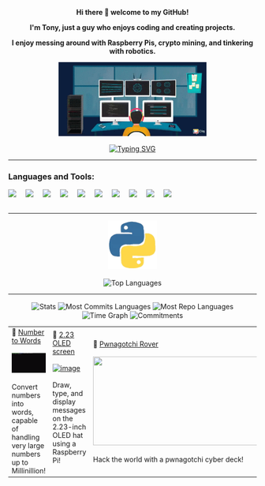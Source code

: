 <div align="center">
  <p><strong>Hi there 👋 welcome to my GitHub!</p>
  <p>I'm Tony, just a guy who enjoys coding and creating projects.</p> 
  <p>I enjoy messing around with Raspberry Pis, crypto mining, and tinkering with robotics. </strong></p>
  <p align="center">
  <img alt="Coding GIF" width="300" height="auto" src="assets/coding.gif"/>
  </p>
  <a href="https://git.io/typing-svg"><img src="https://readme-typing-svg.demolab.com?font=Fira+Code&weight=700&size=30&pause=1000&color=4FBFF7&center=true&vCenter=true&width=435&lines=Welcome!;Check+out+my+repos!" alt="Typing SVG" /></a>
</div>

---
### Languages and Tools:
<img align="left" width="35px" src="https://cdn.jsdelivr.net/gh/devicons/devicon@latest/icons/linux/linux-original.svg" />
<img align="left" width="35px" src="https://cdn.jsdelivr.net/gh/devicons/devicon@latest/icons/debian/debian-original.svg" />
<img align="left" width="35px" src="https://cdn.jsdelivr.net/gh/devicons/devicon@latest/icons/bash/bash-plain.svg" />
<!--
<img align="left" width="35px" src="https://cdn.jsdelivr.net/gh/devicons/devicon@latest/icons/html5/html5-original.svg" />
<img align="left" width="35px" src="https://cdn.jsdelivr.net/gh/devicons/devicon@latest/icons/css3/css3-original.svg" />
<img align="left" width="35px" src="https://cdn.jsdelivr.net/gh/devicons/devicon@latest/icons/javascript/javascript-original.svg" />
<img align="left" width="35px" src="https://cdn.jsdelivr.net/gh/devicons/devicon@latest/icons/apache/apache-original.svg" />
-->
<img align="left" width="35px" src="https://cdn.jsdelivr.net/gh/devicons/devicon@latest/icons/raspberrypi/raspberrypi-original.svg" />
<img align="left" width="35px" src="https://cdn.jsdelivr.net/gh/devicons/devicon@latest/icons/arduino/arduino-original-wordmark.svg" />
<img align="left" width="35px" src="https://cdn.jsdelivr.net/gh/devicons/devicon@latest/icons/python/python-original.svg" />
<img align="left" width="35px" src="https://cdn.jsdelivr.net/gh/devicons/devicon@latest/icons/opencv/opencv-original.svg" />
<img align="left" width="35px" src="https://cdn.jsdelivr.net/gh/devicons/devicon@latest/icons/anaconda/anaconda-original.svg" />
<img align="left" width="35px" src="https://cdn.jsdelivr.net/gh/devicons/devicon@latest/icons/xcode/xcode-original.svg" />
<img align="left" width="40px" src="https://cdn.jsdelivr.net/gh/devicons/devicon@latest/icons/swift/swift-original.svg" /><br><br />

---
<p align="center">
  <img alt="Coding GIF" width="100" height="auto" src="assets/python.gif"/>
  </p>
<p align="center">
  <img align="center" src="https://github-readme-stats.vercel.app/api/top-langs?username=frogCaller&hide_border=true&no-bg=true&no-frame=true&layout=compact&theme=transparent&hide=html,css,jupyter%20notebook,pug,jinja" alt="Top Languages"/>
</p>

---

<div align="center">
  <img align="center" src="http://github-profile-summary-cards.vercel.app/api/cards/stats?username=frogCaller&theme=transparent" height="180em" alt="Stats"/>
  <img align="center" src="http://github-profile-summary-cards.vercel.app/api/cards/most-commit-language?username=frogCaller&theme=transparent&exclude=html,CSS,Jupyter%20Notebook" height="180em" alt="Most Commits Languages"/>
  <img align="center" src="http://github-profile-summary-cards.vercel.app/api/cards/repos-per-language?username=frogCaller&theme=transparent&exclude=html,CSS,Jupyter%20Notebook" height="180em" alt="Most Repo Languages"/>
  <img align="center" src="http://github-profile-summary-cards.vercel.app/api/cards/productive-time?username=frogCaller&theme=transparent&utcOffset=-7.00" height="180em" alt="Time Graph"/>
  <img align="center" src="http://github-profile-summary-cards.vercel.app/api/cards/profile-details?username=frogCaller&theme=transparent" height="180em" alt="Commitments"/>
</div>

|   |   |   |
| --- | --- | --- | 
| 💯 [Number to Words](https://github.com/frogCaller/number-to-words)<br><br /> [![image](https://raw.githubusercontent.com/frogCaller/number-to-words/main/images/num2words.gif)](https://github.com/frogCaller/number-to-words)<br><br /> Convert numbers into words, capable of handling very large numbers up to Millinillion! | 📝 [2.23 OLED screen](https://github.com/frogCaller/2.23inch)<br><br /> [![image](https://github.com/frogCaller/2.23inch/blob/main/images/draw.gif)](https://github.com/frogCaller/2.23inch)<br><br /> Draw, type, and display messages on the 2.23-inch OLED hat using a Raspberry Pi! <br><br />| 🤖 [Pwnagotchi Rover](https://github.com/frogCaller/pwnagotchi-rover)<br><br /> <a href="https://github.com/frogCaller/pwnagotchi-rover"><img src="https://github.com/frogCaller/pwnagotchi-rover/blob/main/images/pwnagotchiRover1.jpg" width="600" height="180"></a><br><br /> Hack the world with a pwnagotchi cyber deck! |


